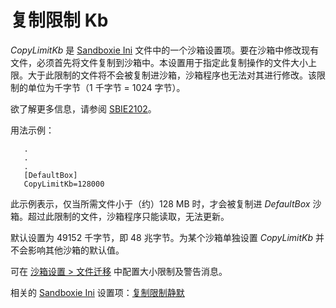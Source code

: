 # 复制限制 Kb

_CopyLimitKb_ 是 [Sandboxie Ini](SandboxieIni.md) 文件中的一个沙箱设置项。要在沙箱中修改现有文件，必须首先将文件复制到沙箱中。本设置用于指定此复制操作的文件大小上限。大于此限制的文件将不会被复制进沙箱，沙箱程序也无法对其进行修改。该限制的单位为千字节（1 千字节 = 1024 字节）。

欲了解更多信息，请参阅 [SBIE2102](SBIE2102.md)。

用法示例：

```
   .
   .
   .
   [DefaultBox]
   CopyLimitKb=128000
```

此示例表示，仅当所需文件小于（约）128 MB 时，才会被复制进 _DefaultBox_ 沙箱。超过此限制的文件，沙箱程序只能读取，无法更新。

默认设置为 49152 千字节，即 48 兆字节。为某个沙箱单独设置 _CopyLimitKb_ 并不会影响其他沙箱的默认值。

可在 [沙箱设置 > 文件迁移](FileMigrationSettings.md) 中配置大小限制及警告消息。

相关的 [Sandboxie Ini](SandboxieIni.md) 设置项：[复制限制静默](CopyLimitSilent.md)
